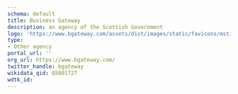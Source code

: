 ```yaml
---
schema: default
title: Business Gateway
description: an agency of the Scottish Government
logo: 'https://www.bgateway.com/assets/dist/images/static/favicons/mstile-310x310.png'
type:
- Other agency
portal_url: ''
org_url: https://www.bgateway.com/
twitter_handle: bgateway
wikidata_qid: Q5001727
wdtk_id: 
---
```


